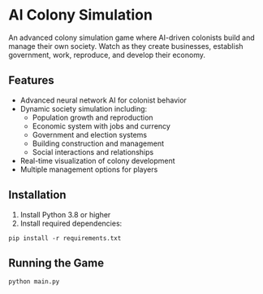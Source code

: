 # AI Colony Simulation

An advanced colony simulation game where AI-driven colonists build and manage their own society. Watch as they create businesses, establish government, work, reproduce, and develop their economy.

## Features
- Advanced neural network AI for colonist behavior
- Dynamic society simulation including:
  - Population growth and reproduction
  - Economic system with jobs and currency
  - Government and election systems
  - Building construction and management
  - Social interactions and relationships
- Real-time visualization of colony development
- Multiple management options for players

## Installation
1. Install Python 3.8 or higher
2. Install required dependencies:
```
pip install -r requirements.txt
```

## Running the Game
```
python main.py
```
